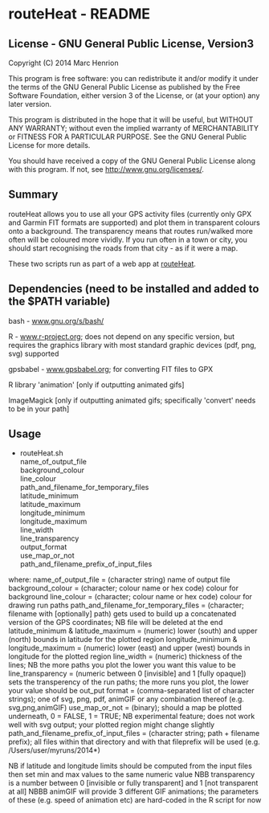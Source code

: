 routeHeat - README
==============

License - GNU General Public License, Version3
--------------
Copyright (C) 2014 Marc Henrion

This program is free software: you can redistribute it and/or modify it under the terms of the GNU General Public License as published by the Free Software Foundation, either version 3 of the License, or (at your option) any later version.

This program is distributed in the hope that it will be useful, but WITHOUT ANY WARRANTY; without even the implied warranty of MERCHANTABILITY or FITNESS FOR A PARTICULAR PURPOSE.  See the GNU General Public License for more details.

You should have received a copy of the GNU General Public License along with this program.  If not, see <http://www.gnu.org/licenses/>.

Summary
--------------

routeHeat allows you to use all your GPS activity files (currently only GPX and Garmin FIT formats are supported) and plot them in transparent colours onto a background. The transparency means that routes run/walked more often will be coloured more vividly. If you run often in a town or city, you should start recognising the roads from that city - as if it were a map.

These two scripts run as part of a web app at [routeHeat](http://marc-henrion.dyndns.org/routeHeat.html).

Dependencies (need to be installed and added to the $PATH variable)
--------------

bash - www.gnu.org/s/bash/

R - www.r-project.org; does not depend on any specific version, but requires the graphics library with most standard graphic devices (pdf, png, svg) supported

gpsbabel - www.gpsbabel.org; for converting FIT files to GPX

R library 'animation' [only if outputting animated gifs]

ImageMagick [only if outputting animated gifs; specifically 'convert' needs to be in your path]

Usage
--------------

- routeHeat.sh \
  name_of_output_file \
  background_colour \
  line_colour \
  path_and_filename_for_temporary_files \
  latitude_minimum \
    latitude_maximum \
    longitude_minimum \
    longitude_maximum \
    line_width \
    line_transparency \
    output_format \
    use_map_or_not \
    path_and_filename_prefix_of_input_files

where:
	name_of_output_file = (character string) name of output file
	background_colour = (character; colour name or hex code) colour for background
	line_colour = (character; colour name or hex code) colour for drawing run paths
	path_and_filename_for_temporary_files = (character; filename with [optionally] path) gets used to build up a concatenated version of the GPS coordinates; NB file will be deleted at the end
	latitude_minimum & latitude_maximum = (numeric) lower (south) and upper (north) bounds in latitude for the plotted region
	longitude_minimum & longitude_maximum = (numeric) lower (east) and upper (west) bounds in longitude for the plotted region
	line_width = (numeric) thickness of the lines; NB the more paths you plot the lower you want this value to be
	line_transparency = (numeric between 0 [invisible] and 1 [fully opaque]) sets the transperency of the run paths; the more runs you plot, the lower your value should be
	out_put format = (comma-separated list of character strings); one of svg, png, pdf, animGIF or any combination thereof (e.g. svg,png,animGIF)
	use_map_or_not = (binary); should a map be plotted underneath, 0 = FALSE, 1 = TRUE; NB experimental feature; does not work well with svg output; your plotted region might change slightly
	path_and_filename_prefix_of_input_files = (character string; path + filename prefix); all files within that directory and with that fileprefix will be used (e.g. /Users/user/myruns/2014*)
	

NB if latitude and longitude limits should be computed from the input files then set min and max values to the same numeric value
NBB transparency is a number between 0 [invisible or fully transparent] and 1 [not transparent at all]
NBBB animGIF will provide 3 different GIF animations; the parameters of these (e.g. speed of animation etc) are hard-coded in the R script for now
